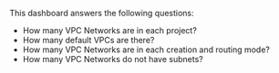 This dashboard answers the following questions:

- How many VPC Networks are in each project?
- How many default VPCs are there?
- How many VPC Networks are in each creation and routing mode?
- How many VPC Networks do not have subnets?
